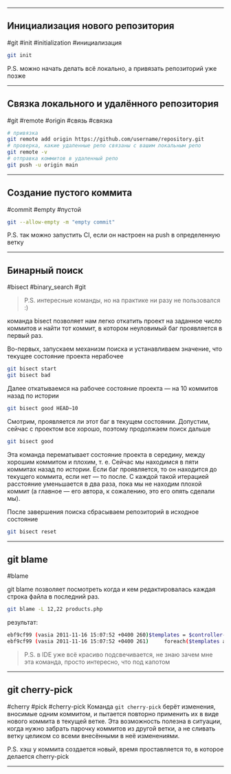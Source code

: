 
---
## Инициализация нового репозитория
#git #init #initialization #инициализация
```bash
git init
```
P.S. можно начать делать всё локально, а привязать репозиторий уже позже

---
## Связка локального и удалённого репозитория
#git #remote #origin #связь #связка
```bash
# привязка
git remote add origin https://github.com/username/repository.git
# проверка, какие удаленные репо связаны с вашим локальным репо
git remote -v
# отправка коммитов в удаленный репо
git push -u origin main
```

---
## Создание пустого коммита
#commit #empty #пустой 
```bash
git --allow-empty -m "empty commit"
```
P.S. так можно запустить CI, если он настроен на push в определенную ветку

---

## Бинарный поиск
#bisect #binary_search #git

>P.S. интересные команды, но на практике ни разу не пользовался :)

команда bisect позволяет нам легко откатить проект на заданное число коммитов и найти тот коммит, в котором неуловимый баг проявляется в первый раз.  
  
Во-первых, запускаем механизм поиска и устанавливаем значение, что текущее состояние проекта нерабочее  
  
```bash
git bisect start  
git bisect bad 
```  
  
Далее откатываемся на рабочее состояние проекта — на 10 коммитов назад по истории  
  
```bash
git bisect good HEAD~10
```  
  
Смотрим, проявляется ли этот баг в текущем состоянии. Допустим, сейчас с проектом все хорошо, поэтому продолжаем поиск дальше  
  
```bash
git bisect good
```  
  
Эта команда перематывает состояние проекта в середину, между хорошим коммитом и плохим, т. е. Сейчас мы находимся в пяти коммитах назад по истории. Если баг проявляется, то он находится до текущего коммита, если нет — то после. С каждой такой итерацией расстояние уменьшается в два раза, пока мы не находим плохой коммит (а главное — его автора, к сожалению, это его опять сделали мы).  
  
После завершения поиска сбрасываем репозиторий в исходное состояние  
  
```bash
git bisect reset
```


---

## git blame
#blame

git blame позволяет посмотреть когда и кем редактировалась каждая строка файла в последний раз.

```bash
git blame -L 12,22 products.php
```

результат:
```bash
ebf9cf99 (vasia 2011-11-16 15:07:52 +0400 260)$templates = $controller->getTemplates();
ebf9cf99 (vasia 2011-11-16 15:07:52 +0400 261)     foreach($templates as $value)
```

>P.S. в IDE уже всё красиво подсвечивается, не знаю зачем мне эта команда, просто интересно, что под капотом

---

## git cherry-pick
#cherry #pick #cherry-pick 
Команда `git cherry-pick` берёт изменения, вносимые одним коммитом, и пытается повторно применить их в виде нового коммита в текущей ветке. Эта возможность полезна в ситуации, когда нужно забрать парочку коммитов из другой ветки, а не сливать ветку целиком со всеми внесёнными в неё изменениями.

P.S. хэш у коммита создается новый, время проставляется то, в которое делается cherry-pick

---

